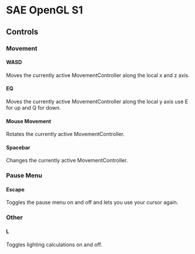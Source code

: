 # SAE OpenGL S1

## Controls

### Movement
#### WASD
Moves the currently active MovementController along the local x and z axis.
#### EQ
Moves the currently active MovementController along the local y axis use E for up and Q for down.
#### Mouse Movement
Rotates the currently active MovementController.
#### Spacebar
Changes the currently active MovementController.

### Pause Menu
#### Escape
Toggles the pause menu on and off and lets you use your cursor again.

### Other
#### L
Toggles lighting calculations on and off.